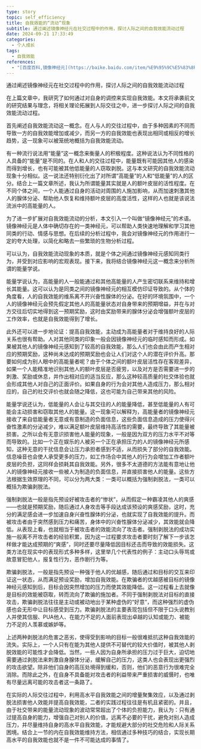 ```yaml
---
type: story
topic: self_efficiency
title: 自我效能的“流动”现象
subtitle: 通过阐述镜像神经元在社交过程中的作用，探讨人际之间的自我效能流动过程
date: 2024-09-21 17:33:49
categories:
  - 个人成长
tags:
  - 自我效能
references:
  - "[百度百科,镜像神经元](https://baike.baidu.com/item/%E9%95%9C%E5%83%8F%E7%A5%9E%E7%BB%8F%E5%85%83/1422960)"
---
```


<p id='brief'>通过阐述镜像神经元在社交过程中的作用，探讨人际之间的自我效能流动过程</p>

<!-- more -->
<script>document.getElementById('brief').remove();</script>

在上篇文章中，我研究了如何通过对自身的调控来实现自我效能。本文将承袭前文的研究结果与理念，将相关理论拓展到人际交往之中，进一步探讨人际之间的自我效能流动过程。

首先阐述自我效能流动这一概念。在人与人的交往过程中，由于多种因素的不同而导致一方的自我效能增加或减少，而另一方的自我效能也表现出相同或相反的增长趋势，这一现象可以被笼统地概括为自我效能流动。

有一种流行说法用“能量”这一概念来衡量人的积极程度。这种说法认为不同性格的人具备的“能量”是不同的。在人和人的交往过程中，能量既有可能因其他人的感染而得到增长，也有可能被其他低能量的人窃取剥脱。这与本文研究的自我效能流动现象十分相似。这一说法还特别衍化出了对所谓“高能量”的人和“低能量”的人的区分。结合上一篇文章所述，我认为所谓能量其实就是人的额叶皮层的活性程度。在不同个体之间，一个人能通过自身的活动对周围的人施加影响，从而加速刺激其他人的腺体分泌、帮助他人恢复和维持额叶皮层的高度活性，这样的人也就是该说法流派中的高能量的人。

为了进一步扩展对自我效能流动的分析，本文引入一个叫做“镜像神经元”的术语。镜像神经元是人体中确切存在的一类神经元，可以帮助人类快速地理解和学习其他同类的行动、情感与思想。在后续的分析过程中，我会对镜像神经元的作用进行一定的夸大处理，以简化和略去一些繁琐的生物分析过程。

可以认为，自我效能流动现象的本质，就是个体之间通过镜像神经元感知同类行为，并受到对应影响的宏观表现。接下来，我将结合镜像神经元这一概念来分析所谓的能量学说。

能量学说认为，高能量的人一般能通过和其他高能量的人产生密切联系来维持和增长其能量。这可以认为是同类之间的镜像神经元的相互模仿印证导致的。从个体的角度看，人的自我效能的维系离不开兴奋性腺体的分泌。在好的环境氛围中，一个人的镜像神经元会预先假定其他人的高能量状态对自身带来的预期增益，并在与对方交往后切实地得到这一预期奖励，这时由奖励带来的腺体分泌会增强额叶皮层的工作效率，也就是自我效能得到了增长。

此外还可以进一步地论证：提高自我效能，主动成为高能量者对于维持良好的人际关系也很有帮助。人对其他同类的印象一般会因镜像神经元的临时感知而形成。如果被其他人的镜像神经元感知到了较高的自我效能，那么人们也会由此而产生相对应的预期奖励，这种尚未达成的预期奖励也会让人们对这个人的潜在评价升高。那要如何成为别人眼中的高能量者呢？由于个体之间的额叶皮层活性存在客观差异，如果一个人能精准地识别其他人的额叶皮层是否疲劳，以及对方是否需要进一步的刺激、奖励或休息，并作出相对应的适当反应，那么这种较高质量的社交体验也就会形成其他人对自己的正面评价。如果自身的行为会对其他人造成压力，那么相对应的，自己的社交评价也就会随之降低，这也可能为自己带来其他的风险。

能量学说还认为，低能量的人会让与其交往的人的能量降低，甚至低能量的人有可能会主动损害和窃取其他人的能量。这一现象可以解释为，高能量者的镜像神经元接收了来自低能量者无意或有意制造的负面信息，这些负面信息造成的压力使得兴奋性激素的分泌减少，难以满足额叶皮层维持高活性的需要，最终导致了其能量被损害。之所以会有无意识损害他人能量的现象，一般是因为双方的压力水平不对等而导致的。比如一个正在娱乐的人被另一个正在承担压力的人的镜像神经元所感知，这种无意的干扰信息会让压力承担者感到不适，从而损失了部分的自我效能。信息噪音也会使人承受更多的压力，如工作场合中其他人的行为会增加工作者额叶皮层的负担，这同样会损耗其自我效能。另外，很多不太道德的方法能有意地让他人的镜像神经元接收一些被人为制造的负面信息，并直接损害他人的能量。这些方法根据生效原理的不同，可以分为两大类：一类可以概括为强制剥脱法，一类可以概括为欺骗剥脱法。

强制剥脱法一般是指先预设好被攻击者的“惨状”，从而假定一种霸凌其他人的爽感——也就是预期奖励，随后通过人身攻击等手段达成该预设的爽感奖励，这时，充分的满足感会进一步加速自身兴奋性腺体的分泌，也就实现了自我效能的提升。而被攻击者由于突然感到压力和痛苦，身体中的兴奋性腺体分泌减少，其效能就会降低。从表现上看，也就相当于被攻击者的效能流向了攻击者。强制剥脱法的成功实施一般离不开攻击者的经验积累，因为这一过程要求攻击者要时刻了解下一步该怎样做才能达成预期的“爽感”，同时还要尽量降低因目标还击而导致的效能损失。这类方法在现实中的表现形式多种多样，这里举几个代表性的例子：主动口头辱骂或故意冒犯他人，报复性行为，恶作剧行为等。

欺骗剥脱法，一般是指先预设一种强于他人的优越感，随后通过和目标的交互来印证这一状态，从而满足预设奖励，增加自我效能。在欺骗者的优越感被目标的镜像神经元感知到后，目标会因突然增加的压力而使其效能降低。这一过程看上去就像是目标的效能被窃取，转而流向了欺骗的施加者。不同于强制剥脱法对目标的直接攻击，欺骗剥脱法往往是主动或被动地出于某种虚伪的“好意”，而这种强烈的虚伪感也会无形中让目标感受到压力。欺骗剥脱法的主要表现包括但不限于口头说教别人并使其信服、PUA他人、在能力不足的人面前表现出卓越的认知或能力、被能力不足的人羡慕或嫉妒等。

上述两种剥脱法的危害之恶劣，使得受到影响的目标一般很难抵抗这种自我效能的流失。实际上，一个人只有在能为其他人提供不可替代的较大价值时，被其他人剥脱效能的可能性才会降低。当然，一些人因为自身所承担的压力过于巨大，迫切地需要通过剥脱法来刺激自身腺体分泌，缓解自己的压力，这类人也会表现出更强烈的攻击欲望。除非他们自身的高压处境得到缓和，否则，他们的恶意行为很难完全消除。而除此之外，在自身不具备能对攻击者的利益带来严重损害的威慑时，也唯有尽量远离可能的攻击者这一条路了。

在实际的人际交往过程中，利用高水平自我效能之间的增量聚集效应，以及通过剥脱法损害他人效能并提高自我效能，二者的实践过程往往是有机且紧密的。并且，由于社交带来的能量流动现象的波动常常超出了个体的负担能力，我认为：只有通过提高自身的能力，增强自己对别人的价值，远离不必要的干扰，避免对别人造成压力，并尽量维持自身的高水平自我效能，才能规避大部分的社交危险和人际关系困境。结合上一节的内在自我效能维持方法，相信通过多种技巧的结合，实现长期高水平的自我效能也就不是一件不可能达成的事情了。